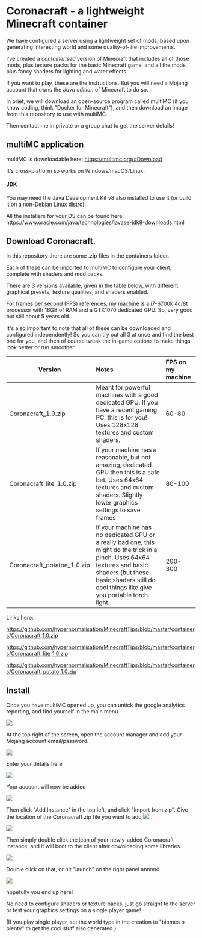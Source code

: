 # Coronacraft - a lightweight Minecraft container

We have configured a server using a lightweight set of mods, based upon generating interesting world and some quality-of-life improvements.

I've created a *containerised* version of Minecraft that includes all of those mods, plus texture packs for the basic Minecraft game, and all the mods, plus fancy shaders for lighting and water effects.

If you want to play, these are the instructions. But you will need a Mojang account that owns the *Java edition* of Minecraft to do so.

In brief, we will download an open-source program called multiMC (if you know coding, think "Docker for Minecraft"), and then download an image from this repository to use with multiMC.

Then contact me in private or a group chat to get the server details!

## multiMC application

multiMC is downloadable here: https://multimc.org/#Download

It's cross-platform so works on Windows/macOS/Linux.

#### JDK
You may need the Java Development Kit v8 also installed to use it (or build it on a non-Debian Linux distro).

All the installers for your OS can be found here:
https://www.oracle.com/java/technologies/javase-jdk8-downloads.html

## Download Coronacraft.

In this repository there are some .zip files in the containers folder.

Each of these can be imported to multiMC to configure your client, complete with shaders and mod packs.

There are 3 versions available, given in the table below, with different graphical presets, texture qualities, and shaders enabled.

For frames per second (FPS) references, my machine is a i7-6700k 4c/8t processor with 16GB of RAM and a GTX1070 dedicated GPU. So, very good but still about 5 years old.

It's also important to note that all of these can be downloaded and configured independently! So you can try out all 3 at once and find the best one for you, and then of course tweak the in-game options to make things look better or run smoother.

Version   |  Notes | FPS on my machine
 ------------- |:-------------| :-----
Coronacraft_1.0.zip | Meant for powerful machines with a good dedicated GPU. If you have a recent gaming PC, this is for you! Uses 128x128 textures and custom shaders. | 60-80
Coronacraft_lite_1.0.zip | If your machine has a reasonable, but not amazing, dedicated GPU then this is a safe bet. Uses 64x64 textures and custom shaders. Slightly lower graphics settings to save frames | 80-100
Coronacraft_potatoe_1.0.zip | If your machine has no dedicated GPU or a really bad one, this might do the trick in a pinch. Uses 64x64 textures and basic shaders (but these basic shaders still do cool things like give you portable torch light. | 200-300

Links here:

https://github.com/hypernormalisation/MinecraftTips/blob/master/containers/Coronacraft_1.0.zip

https://github.com/hypernormalisation/MinecraftTips/blob/master/containers/Coronacraft_lite_1.0.zip

https://github.com/hypernormalisation/MinecraftTips/blob/master/containers/Coronacraft_potato_1.0.zip

## Install

Once you have multiMC opened up, you can untick the google analytics reporting, and find yourself in the main menu.

![](img/1.png)

At the top right of the screen, open the account manager and add your Mojang account email/password.

![](img/2.png)

Enter your details here

![](img/2_5.png)

Your account will now be added

![](img/3.png)

Then click "Add Instance" in the top left, and click "Import from zip".
Give the location of the Coronacraft zip file you want to add
![](img/5.png)

![](img/6.png)

Then simply double click the icon of your newly-added Coronacraft instance, and it will boot to the client after downloading some libraries.

![](img/7.png)

Double click on that, or hit "launch" on the right panel annnnd

![](img/8.png)

hopefully you end up here!

No need to configure shaders or texture packs, just go straight to the server or test your graphics settings on a single player game!

(If you play single player, set the world type in the creation to "biomes o plenty" to get the cool stuff also generated.)
